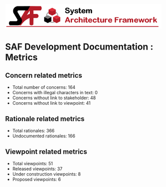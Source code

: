 ![System Architecture Framework](diagrams/Banner_SAF.png)
# SAF Development Documentation : Metrics
## Concern related metrics
 * Total number of concerns: 164
 * Concerns with illegal characters in text: 0
 * Concerns without link to stakeholder: 48
 * Concerns without link to viewpoint: 41
## Rationale related metrics
 * Total rationales: 366
 * Undocumented rationales: 166
## Viewpoint related metrics
 * Total viewpoints: 51
 * Released viewpoints: 37
 * Under construction viewpoints: 8
 * Proposed viewpoints: 6
